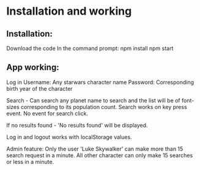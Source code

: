 # Installation and working

## Installation:
Download the code 
In the command prompt: 
npm install 
npm start

## App working:
Log in 
Username: Any starwars character name 
Password: Corresponding birth year of the character

Search - Can search any planet name to search and the list will be of font-sizes corresponding to its population count. Search works on key press event. No event for search click. 

If no results found - 'No results found' will be displayed. 

Log in and logout works with localStorage values.

Admin feature: Only the user 'Luke Skywalker' can make more than 15 search request in a minute. All other character can only make 15 searches or less in a minute. 

